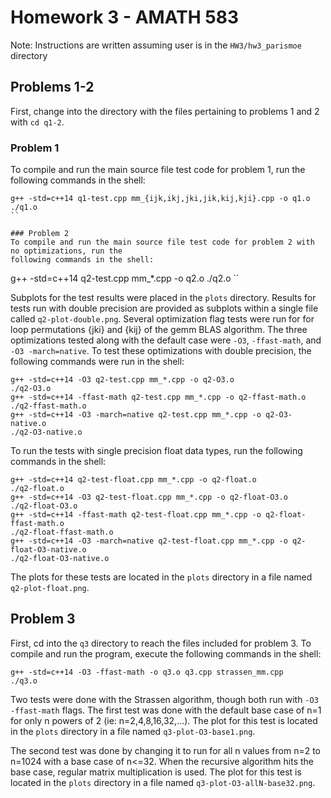 # Homework 3 - AMATH 583

Note: Instructions are written assuming user is in the `HW3/hw3_parismoe` directory

## Problems 1-2
First, change into the directory with the files pertaining to problems 1 and 2 with `cd q1-2`.

### Problem 1
To compile and run the main source file test code for problem 1, run the following commands in the 
shell:
```
g++ -std=c++14 q1-test.cpp mm_{ijk,ikj,jki,jik,kij,kji}.cpp -o q1.o
./q1.o
``

### Problem 2
To compile and run the main source file test code for problem 2 with no optimizations, run the 
following commands in the shell:
```
g++ -std=c++14 q2-test.cpp mm_*.cpp -o q2.o
./q2.o
``

Subplots for the test results were placed in the `plots` directory. Results for tests run with 
double precision are provided as subplots within a single file called `q2-plot-double.png`. 
Several optimization flag tests were run for for loop permutations {jki} and {kij} of the gemm BLAS 
algorithm. The three optimizations tested along with the default case were `-O3`, `-ffast-math`, and 
`-O3 -march=native`. To test these optimizations with double precision, the following commands were 
run in the shell:
```
g++ -std=c++14 -O3 q2-test.cpp mm_*.cpp -o q2-O3.o
./q2-O3.o
g++ -std=c++14 -ffast-math q2-test.cpp mm_*.cpp -o q2-ffast-math.o
./q2-ffast-math.o
g++ -std=c++14 -O3 -march=native q2-test.cpp mm_*.cpp -o q2-O3-native.o
./q2-O3-native.o
```

To run the tests with single precision float data types, run the following commands in the shell:
```
g++ -std=c++14 q2-test-float.cpp mm_*.cpp -o q2-float.o
./q2-float.o
g++ -std=c++14 -O3 q2-test-float.cpp mm_*.cpp -o q2-float-O3.o
./q2-float-O3.o
g++ -std=c++14 -ffast-math q2-test-float.cpp mm_*.cpp -o q2-float-ffast-math.o
./q2-float-ffast-math.o
g++ -std=c++14 -O3 -march=native q2-test-float.cpp mm_*.cpp -o q2-float-O3-native.o
./q2-float-O3-native.o
```
The plots for these tests are located in the `plots` directory in a file named `q2-plot-float.png`.


## Problem 3
First, cd into the `q3` directory to reach the files included for problem 3. To compile and run the 
program, execute the following commands in the shell:
```
g++ -std=c++14 -O3 -ffast-math -o q3.o q3.cpp strassen_mm.cpp
./q3.o
```
Two tests were done with the Strassen algorithm, though both run with `-O3 -ffast-math` flags. The 
first test was done with the default base case of n=1 for only n powers of 2 (ie: n=2,4,8,16,32,...). 
The plot for this test is located in the `plots` directory in a file named `q3-plot-O3-base1.png`.

The second test was done by changing it to run for all n values from n=2 to n=1024 with a base case
of n<=32. When the recursive algorithm hits the base case, regular matrix multiplication is used. The
plot for this test is located in the `plots` directory in a file named `q3-plot-O3-allN-base32.png`. 
